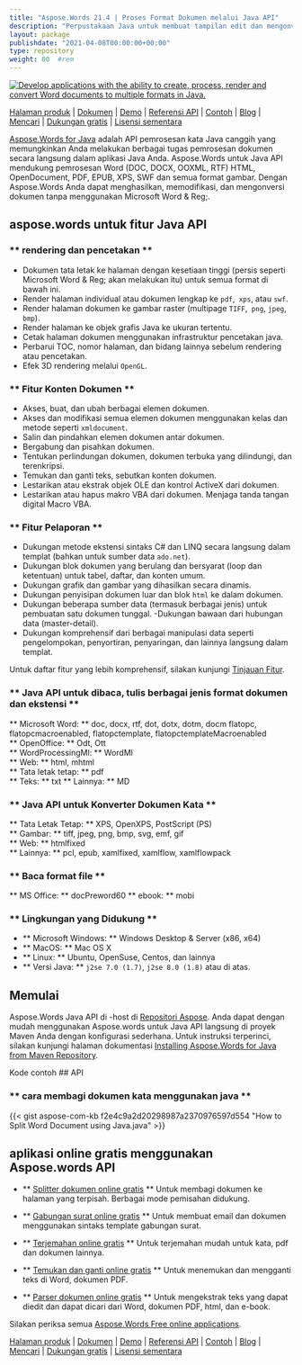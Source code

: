 ```yaml
---
title: "Aspose.Words 21.4 | Proses Format Dokumen melalui Java API" 
description: "Perpustakaan Java untuk membuat tampilan edit dan mengonversi dokumen Word dan OpenOffice. Bekerja secara terprogram dengan teks dokumen, gambar, formulir, tabel, xml, ole dan banyak lagi." 
layout: package
publishdate: "2021-04-08T00:00:00+00:00"
type: repository
weight: 00	#rem
---
```

[![Develop applications with the ability to create, process, render and convert Word documents to multiple formats in Java.](/res_repo/img/compress/aspose_words-for-java-banner.png)](./)

[Halaman produk](https://products.aspose.com/words/java) | [Dokumen](https://docs.aspose.com/words/java/) | [Demo](https://products.aspose.app/words/family) | [Referensi API](https://apireference.aspose.com/words/java) | [Contoh](https://github.com/aspose-words/Aspose.Words-for-Java/tree/master/Contoh) | [Blog](https://blog.aspose.com/category/words/) | [Mencari](https://search.aspose.com/) | [Dukungan gratis](https://forum.aspose.com/c/words) | [Lisensi sementara](https://purchase.aspose.com/temporary-license)

[Aspose.Words for Java](https://products.aspose.com/words/java) adalah API pemrosesan kata Java canggih yang memungkinkan Anda melakukan berbagai tugas pemrosesan dokumen secara langsung dalam aplikasi Java Anda. Aspose.Words untuk Java API mendukung pemrosesan Word (DOC, DOCX, OOXML, RTF) HTML, OpenDocument, PDF, EPUB, XPS, SWF dan semua format gambar. Dengan Aspose.Words Anda dapat menghasilkan, memodifikasi, dan mengonversi dokumen tanpa menggunakan Microsoft Word & Reg;.

## aspose.words untuk fitur Java API

### ** rendering dan pencetakan **
- Dokumen tata letak ke halaman dengan kesetiaan tinggi (persis seperti Microsoft Word & Reg; akan melakukan itu) untuk semua format di bawah ini.
- Render halaman individual atau dokumen lengkap ke `pdf`,` xps`, atau `swf`.
- Render halaman dokumen ke gambar raster (multipage `TIFF`,` png`, `jpeg`,` bmp`).
- Render halaman ke objek grafis Java ke ukuran tertentu.
- Cetak halaman dokumen menggunakan infrastruktur pencetakan java.
- Perbarui TOC, nomor halaman, dan bidang lainnya sebelum rendering atau pencetakan.
- Efek 3D rendering melalui `OpenGL`.

### ** Fitur Konten Dokumen **
- Akses, buat, dan ubah berbagai elemen dokumen.
- Akses dan modifikasi semua elemen dokumen menggunakan kelas dan metode seperti `xmldocument`.
- Salin dan pindahkan elemen dokumen antar dokumen.
- Bergabung dan pisahkan dokumen.
- Tentukan perlindungan dokumen, dokumen terbuka yang dilindungi, dan terenkripsi.
- Temukan dan ganti teks, sebutkan konten dokumen.
- Lestarikan atau ekstrak objek OLE dan kontrol ActiveX dari dokumen.
- Lestarikan atau hapus makro VBA dari dokumen. Menjaga tanda tangan digital Macro VBA.

### ** Fitur Pelaporan **
- Dukungan metode ekstensi sintaks C# dan LINQ secara langsung dalam templat (bahkan untuk sumber data `ado.net`).
- Dukungan blok dokumen yang berulang dan bersyarat (loop dan ketentuan) untuk tabel, daftar, dan konten umum.
- Dukungan grafik dan gambar yang dihasilkan secara dinamis.
- Dukungan penyisipan dokumen luar dan blok `html` ke dalam dokumen.
- Dukungan beberapa sumber data (termasuk berbagai jenis) untuk pembuatan satu dokumen tunggal.
-Dukungan bawaan dari hubungan data (master-detail).
- Dukungan komprehensif dari berbagai manipulasi data seperti pengelompokan, penyortiran, penyaringan, dan lainnya langsung dalam templat.

Untuk daftar fitur yang lebih komprehensif, silakan kunjungi [Tinjauan Fitur](https://docs.aspose.com/words/java/feature-overview/).

### ** Java API untuk dibaca, tulis berbagai jenis format dokumen dan ekstensi **
** Microsoft Word: ** doc, docx, rtf, dot, dotx, dotm, docm flatopc, flatopcmacroenabled, flatopctemplate, flatopctemplateMacroenabled \
** OpenOffice: ** Odt, Ott \
** WordProcessingMl: ** WordMl \
** Web: ** html, mhtml \
** Tata letak tetap: ** pdf \
** Teks: ** txt
** Lainnya: ** MD

### ** Java API untuk Konverter Dokumen Kata **
** Tata Letak Tetap: ** XPS, OpenXPS, PostScript (PS) \
** Gambar: ** tiff, jpeg, png, bmp, svg, emf, gif \
** Web: ** htmlfixed \
** Lainnya: ** pcl, epub, xamlfixed, xamlflow, xamlflowpack

### ** Baca format file **
** MS Office: ** docPreword60
** ebook: ** mobi

### ** Lingkungan yang Didukung **
- ** Microsoft Windows: ** Windows Desktop & Server (x86, x64)
- ** MacOS: ** Mac OS X
- ** Linux: ** Ubuntu, OpenSuse, Centos, dan lainnya
- ** Versi Java: ** `j2se 7.0 (1.7)`, `j2se 8.0 (1.8)` atau di atas.

## Memulai

Aspose.Words Java API di -host di [Repositori Aspose](https://releases.aspose.com/words/java/). Anda dapat dengan mudah menggunakan Aspose.words untuk Java API langsung di proyek Maven Anda dengan konfigurasi sederhana. Untuk instruksi terperinci, silakan kunjungi halaman dokumentasi [Installing Aspose.Words for Java from Maven Repository](https://docs.aspose.com/words/java/installation/).

Kode contoh ## API

### ** cara membagi dokumen kata menggunakan java **
{{< gist  aspose-com-kb f2e4c9a2d20298987a2370976597d554 "How to Split Word Document using Java.java" >}}

## aplikasi online gratis menggunakan Aspose.words API

- ** [Splitter dokumen online gratis](https://products.aspose.app/words/splitter) ** Untuk membagi dokumen ke halaman yang terpisah. Berbagai mode pemisahan didukung.

- ** [Gabungan surat online gratis](https://products.aspose.app/words/mailmerge) ** Untuk membuat email dan dokumen menggunakan sintaks template gabungan surat.

- ** [Terjemahan online gratis](https://products.aspose.app/words/translator) ** Untuk terjemahan mudah untuk kata, pdf dan dokumen lainnya.

- ** [Temukan dan ganti online gratis](https://products.aspose.app/words/replace) ** Untuk menemukan dan mengganti teks di Word, dokumen PDF.

- ** [Parser dokumen online gratis](https://products.aspose.app/words/parser) ** Untuk mengekstrak teks yang dapat diedit dan dapat dicari dari Word, dokumen PDF, html, dan e-book.

Silakan periksa semua [Aspose.Words Free online applications](https://products.aspose.app/words/family).

[Halaman produk](https://products.aspose.com/words/java) | [Dokumen](https://docs.aspose.com/words/java/) | [Demo](https://products.aspose.app/words/family) | [Referensi API](https://apireference.aspose.com/words/java) | [Contoh](https://github.com/aspose-words/Aspose.Words-for-Java/tree/master/Contoh) | [Blog](https://blog.aspose.com/category/words/) | [Mencari](https://search.aspose.com/) | [Dukungan gratis](https://forum.aspose.com/c/words) | [Lisensi sementara](https://purchase.aspose.com/temporary-license)
